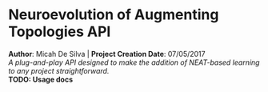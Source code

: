 # Neuroevolution of Augmenting Topologies API
**Author**: Micah De Silva | **Project Creation Date**: 07/05/2017  
*A plug-and-play API designed to make the addition of NEAT-based learning to any project straightforward.*  
**TODO: Usage docs**